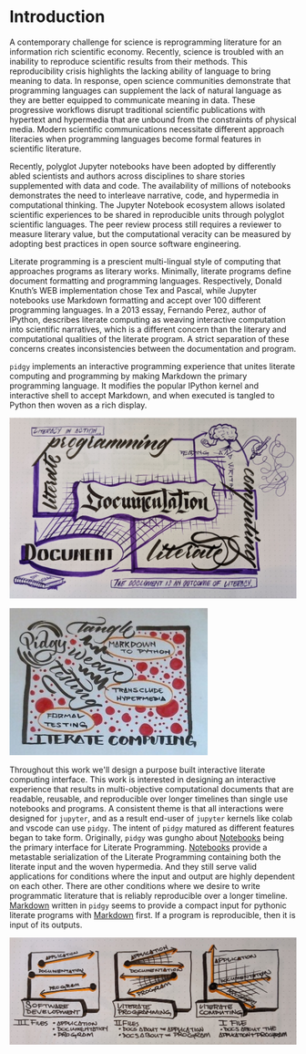 # Introduction

A contemporary challenge for science is reprogramming literature for an information rich scientific economy. Recently, science is troubled with an inability to reproduce scientific results from their methods. This reproducibility crisis highlights the lacking ability of language to bring meaning to data. In response, open science communities demonstrate that programming languages can supplement the lack of natural language as they are better equipped to communicate meaning in data. These progressive workflows disrupt traditional scientific publications with hypertext and hypermedia that are unbound from the constraints of physical media. Modern scientific communications necessitate different approach literacies when programming languages become formal features in scientific literature.

Recently, polyglot Jupyter notebooks have been adopted by differently abled scientists and authors across disciplines to share stories supplemented with data and code. The availability of millions of notebooks demonstrates the need to interleave narrative, code, and hypermedia in computational thinking. The Jupyter Notebook ecosystem allows isolated scientific experiences to be shared in reproducible units through polyglot scientific languages. The peer review process still requires a reviewer to measure literary value, but the computational veracity can be measured by adopting best practices in open source software engineering.

Literate programming is a prescient multi-lingual style of computing that approaches programs as literary works. Minimally, literate programs define document formatting and programming languages. Respectively, Donald Knuth’s WEB implementation chose Tex and Pascal, while Jupyter notebooks use Markdown formatting and accept over 100 different programming languages. In a 2013 essay, Fernando Perez, author of IPython, describes literate computing as weaving interactive computation into scientific narratives, which is a different concern than the literary and computational qualities of the literate program. A strict separation of these concerns creates inconsistencies between the documentation and program.

`pidgy` implements an interactive programming experience that unites literate computing and programming by making Markdown the primary programming language. It modifies the popular IPython kernel and interactive shell to accept Markdown, and when executed is tangled to Python then woven as a rich display.

![](literate_computing_venn.jpeg)

![](pidgy_literate_computing.jpeg)

Throughout this work we'll design a purpose built interactive literate computing interface. This work is interested in designing an interactive experience that results in multi-objective computational documents that are readable, reusable, and reproducible over longer timelines than single use notebooks and programs.
A consistent theme is that all interactions were designed for `jupyter`, and as a result end-user of `jupyter` kernels like colab and vscode can use `pidgy`.
The intent of `pidgy` matured as different features began to take form. Originally, `pidgy` was gungho about [Notebooks] being the primary interface for Literate Programming. [Notebooks] provide a metastable serialization of the Literate Programming containing both the literate input and the woven hypermedia. And they still serve valid applications for conditions where the input and output are highly dependent on each other. There are other conditions where we desire to write programmatic literature that is reliably reproducible over a longer timeline. [Markdown] written in `pidgy` seems to provide a compact input for pythonic literate programs with [Markdown] first. If a program is reproducible, then it is input of its outputs.

![](degrees_of_freedom.jpg)

["literate computing" and computational reproducibility]: http://blog.fperez.org/2013/04/literate-computing-and-computational.html
[tools for the life cycle of a computational idea]: https://sinews.siam.org/Details-Page/jupyter-tools-for-the-life-cycle-of-a-computational-idea
[tex]: #
[web]: #
[pascal]: #
[markdown]: #
[fernando perez]: #
[literate computing]: #
[notebooks]: #
[literate programming]: #
[`ipython`]: #
[literate program]: #
[documentation]: #
[tangle]: #
[weave]: #
